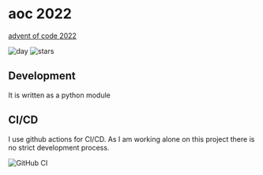 # aoc 2022

[advent of code 2022](https://adventofcode.com/2022)

![day](https://img.shields.io/badge/day%20📅-3-blue)
![stars](https://img.shields.io/badge/stars%20⭐-6-yellow)

## Development

It is written as a python module

## CI/CD

I use github actions for CI/CD.
As I am working alone on this project there is no strict development process.

![GitHub CI](https://github.com/theShmoo/aoc2022/actions/workflows/workflow.yml/badge.svg)

